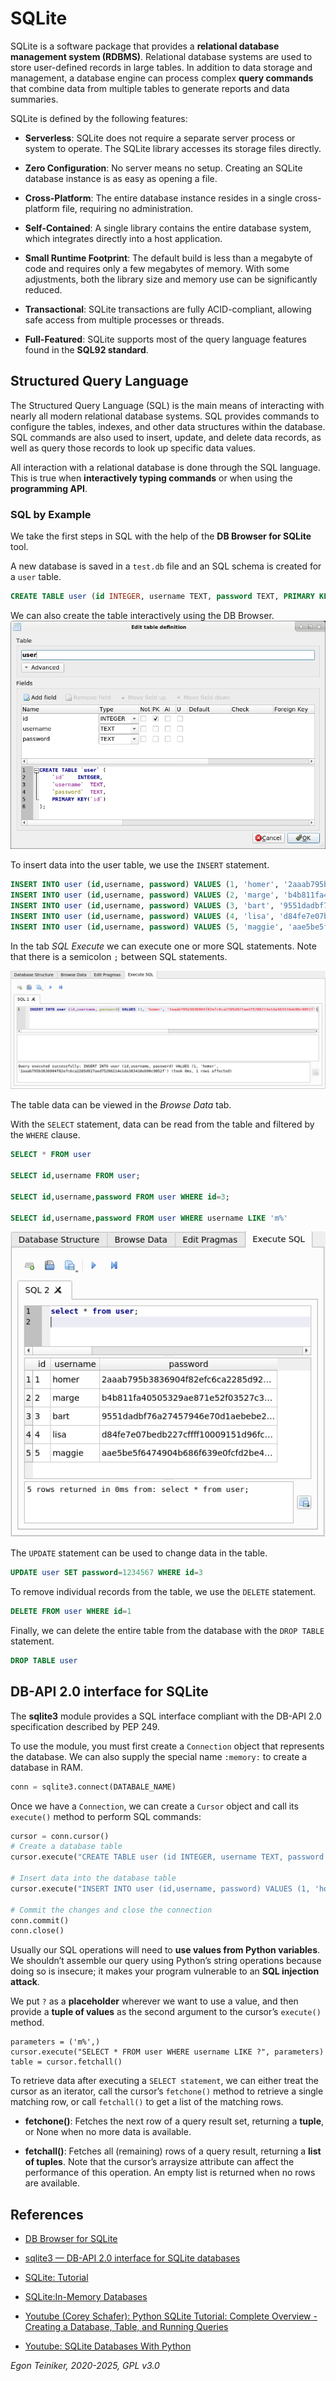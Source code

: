 # SQLite 

SQLite is a software package that provides a **relational database management system (RDBMS)**. 
Relational database systems are used to store user-defined records in large tables. 
In addition to data storage and management, a database engine can process complex **query commands** 
that combine data from multiple tables to generate reports and data summaries.

SQLite is defined by the following features: 
* **Serverless**: SQLite does not require a separate server process or system to operate. 
    The SQLite library accesses its storage files directly. 
    
* **Zero Configuration**: No server means no setup. 
    Creating an SQLite database instance is as easy as opening a file. 
    
* **Cross-Platform**: The entire database instance resides in a single cross-platform file, 
    requiring no administration. 
    
* **Self-Contained**: A single library contains the entire database system, which integrates 
    directly into a host application.

* **Small Runtime Footprint**: The default build is less than a megabyte of code and requires only 
    a few megabytes of memory. With some adjustments, both the library size and memory use can be 
    significantly reduced. 
    
* **Transactional**: SQLite transactions are fully ACID-compliant, allowing safe access from 
    multiple processes or threads. 
    
* **Full-Featured**: SQLite supports most of the query language features found in the **SQL92 standard**. 



## Structured Query Language 

The Structured Query Language (SQL) is the main means of interacting with nearly all modern 
relational database systems. 
SQL provides commands to configure the tables, indexes, and other data structures within the 
database. 
SQL commands are also used to insert, update, and delete data records, as well as query those 
records to look up specific data values.

All interaction with a relational database is done through the SQL language. 
This is true when **interactively typing commands** or when using the **programming API**.

### SQL by Example

We take the first steps in SQL with the help of the **DB Browser for SQLite** tool.

A new database is saved in a `test.db` file and an SQL schema is created for a `user` table.

```SQL
CREATE TABLE user (id INTEGER, username TEXT, password TEXT, PRIMARY KEY(id))
```

We can also create the table interactively using the DB Browser.
![DB Browser - Create](figures/db-browser-create.png)

To insert data into the user table, we use the `INSERT` statement.
```SQL
INSERT INTO user (id,username, password) VALUES (1, 'homer', '2aaab795b3836904f82efc6ca2285d927aed75206214e1da383418eb90c9052f');
INSERT INTO user (id,username, password) VALUES (2, 'marge', 'b4b811fa40505329ae871e52f03527c3720c9af7fb8607819658535c5484c41e');
INSERT INTO user (id,username, password) VALUES (3, 'bart', '9551dadbf76a27457946e70d1aebebe2132f8d3bce6378d216c11853524dd3a6');
INSERT INTO user (id,username, password) VALUES (4, 'lisa', 'd84fe7e07bedb227cffff10009151d96fc944f6a1bd37cff60e8e4626a1eb1c3');
INSERT INTO user (id,username, password) VALUES (5, 'maggie', 'aae5be5f6474904b686f639e0fcfd2be440121cd889fa381a94b71750758345e');
```
In the tab _SQL Execute_ we can execute one or more SQL statements. 
Note that there is a semicolon `;` between SQL statements.

![DB Browser - Create](figures/db-browser-insert.png)

The table data can be viewed in the _Browse Data_ tab.

With the `SELECT` statement, data can be read from the table and filtered by the `WHERE` clause.

```SQL
SELECT * FROM user

SELECT id,username FROM user;

SELECT id,username,password FROM user WHERE id=3;

SELECT id,username,password FROM user WHERE username LIKE 'm%'
```
![DB Browser - Create](figures/db-browser-select.png)

The `UPDATE` statement can be used to change data in the table.
```SQL
UPDATE user SET password=1234567 WHERE id=3
```

To remove individual records from the table, we use the `DELETE` statement.
```SQL
DELETE FROM user WHERE id=1
```

Finally, we can delete the entire table from the database with the `DROP TABLE` statement.
```SQL
DROP TABLE user
```

## DB-API 2.0 interface for SQLite

The **sqlite3** module provides a SQL interface compliant with the DB-API 2.0 specification described by PEP 249.

To use the module, you must first create a `Connection` object that represents the database.
We can also supply the special name `:memory:` to create a database in RAM.
```Python
conn = sqlite3.connect(DATABALE_NAME)
```

Once we have a `Connection`, we can create a `Cursor` object and call its `execute()` method 
to perform SQL commands:
```Python
cursor = conn.cursor()
# Create a database table
cursor.execute("CREATE TABLE user (id INTEGER, username TEXT, password TEXT, PRIMARY KEY(id))")

# Insert data into the database table
cursor.execute("INSERT INTO user (id,username, password) VALUES (1, 'homer' '2aaab795b3836904f82efc6ca2285d927aed75206214e1da383418eb90c9052f')")

# Commit the changes and close the connection
conn.commit()
conn.close()
```

Usually our SQL operations will need to **use values from Python variables**. 
We shouldn’t assemble our query using Python’s string operations because doing so is insecure; it makes your program vulnerable to an **SQL injection attack**.

We put `?` as a **placeholder** wherever we want to use a value, and then 
provide a **tuple of values** as the second argument to the cursor’s `execute()` method. 
```
parameters = ('m%',)
cursor.execute("SELECT * FROM user WHERE username LIKE ?", parameters)
table = cursor.fetchall()
```

To retrieve data after executing a `SELECT statement`, we can either treat the 
cursor as an iterator, call the cursor’s `fetchone()` method to retrieve a single matching row, or call `fetchall()` to get a list of the matching rows.

* **fetchone()**: 
    Fetches the next row of a query result set, returning a **tuple**, or None when no more data is available.

* **fetchall()**:
Fetches all (remaining) rows of a query result, returning a **list of tuples**. Note that the cursor’s arraysize attribute can affect the performance of this operation. An empty list is returned when no rows are available.

## References
* [DB Browser for SQLite](https://sqlitebrowser.org/)
* [sqlite3 — DB-API 2.0 interface for SQLite databases](https://docs.python.org/3.8/library/sqlite3.html)
* [SQLite: Tutorial](https://www.sqlitetutorial.net/)
* [SQLite:In-Memory Databases](https://www.sqlite.org/inmemorydb.html)

* [Youtube (Corey Schafer): Python SQLite Tutorial: Complete Overview - Creating a Database, Table, and Running Queries](https://youtu.be/pd-0G0MigUA)
* [Youtube: SQLite Databases With Python](https://youtu.be/byHcYRpMgI4)

*Egon Teiniker, 2020-2025, GPL v3.0*